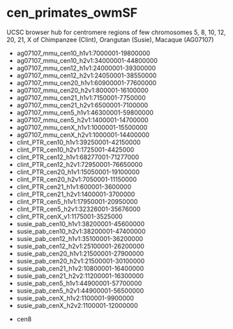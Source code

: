 # cen_primates_owmSF

UCSC browser hub for centromere regions of few chromosomes 5, 8, 10, 12, 20, 21, X of Chimpanzee (Clint), Orangutan (Susie), Macaque (AG07107)

-  ag07107_mmu_cen10_h1v1:7000001-19800000
-  ag07107_mmu_cen10_h2v1:34000001-44800000
-  ag07107_mmu_cen12_h1v1:24000001-39300000
-  ag07107_mmu_cen12_h2v1:24050001-38550000
-  ag07107_mmu_cen20_h1v1:60900001-77600000
-  ag07107_mmu_cen20_h2v1:800001-16100000
-  ag07107_mmu_cen21_h1v1:7150001-7750000
-  ag07107_mmu_cen21_h2v1:6500001-7100000
-  ag07107_mmu_cen5_h1v1:46300001-59800000
-  ag07107_mmu_cen5_h2v1:1400001-14700000
-  ag07107_mmu_cenX_h1v1:1000001-15500000
-  ag07107_mmu_cenX_h2v1:1000001-14400000
-  clint_PTR_cen10_h1v1:39250001-42150000
-  clint_PTR_cen10_h2v1:1725001-4425000
-  clint_PTR_cen12_h1v1:68277001-71277000
-  clint_PTR_cen12_h2v1:72950001-76650000
-  clint_PTR_cen20_h1v1:15050001-19100000
-  clint_PTR_cen20_h2v1:7050001-11150000
-  clint_PTR_cen21_h1v1:600001-3600000
-  clint_PTR_cen21_h2v1:1400001-3700000
-  clint_PTR_cen5_h1v1:17950001-20950000
-  clint_PTR_cen5_h2v1:32326001-35676000
-  clint_PTR_cenX_v1:1175001-3525000
-  susie_pab_cen10_h1v1:38200001-45600000
-  susie_pab_cen10_h2v1:38200001-47400000
-  susie_pab_cen12_h1v1:35100001-36200000
-  susie_pab_cen12_h2v1:25100001-26200000
-  susie_pab_cen20_h1v1:21500001-27900000
-  susie_pab_cen20_h2v1:21500001-30100000
-  susie_pab_cen21_h1v2:10800001-16400000
-  susie_pab_cen21_h2v2:11200001-16300000
-  susie_pab_cen5_h1v1:44900001-57700000
-  susie_pab_cen5_h2v1:44900001-56500000
-  susie_pab_cenX_h1v2:1100001-9900000
-  susie_pab_cenX_h2v2:1100001-12000000

+ cen8
